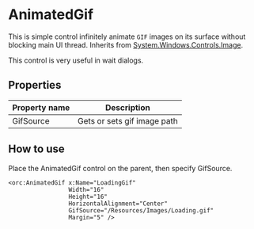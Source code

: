 AnimatedGif
===========

This is simple control infinitely animate `GIF` images on its surface without blocking main UI thread.
Inherits from [System.Windows.Controls.Image][1].

This control is very useful in wait dialogs.

## Properties

Property name|Description
-|-
GifSource|Gets or sets gif image path

## How to use

Place the AnimatedGif control on the parent, then specify GifSource.

```
<orc:AnimatedGif x:Name="LoadingGif" 
                 Width="16" 
                 Height="16" 
                 HorizontalAlignment="Center"
                 GifSource="/Resources/Images/Loading.gif" 
                 Margin="5" />
```
[1]: https://msdn.microsoft.com/en-us/library/system.windows.controls.image(v=vs.110).aspx